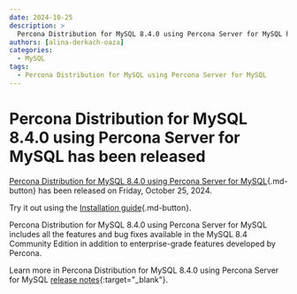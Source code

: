 ```yaml
---
date: 2024-10-25
description: >
  Percona Distribution for MySQL 8.4.0 using Percona Server for MySQL has been released on Friday, October 25, 2024.
authors: [alina-derkach-oaza]
categories:
  - MySQL
tags:
  - Percona Distribution for MySQL using Percona Server for MySQL
---
```


# Percona Distribution for MySQL 8.4.0 using Percona Server for MySQL has been released

<!-- more -->

[Percona Distribution for MySQL 8.4.0 using Percona Server for MySQL](https://docs.percona.com/percona-distribution-for-mysql/8.4/index.html){.md-button} has been released on Friday, October 25, 2024.

Try it out using the [Installation guide](https://docs.percona.com/percona-distribution-for-mysql/8.4/installing.html){.md-button}.

Percona Distribution for MySQL 8.4.0 using Percona Server for MySQL includes all the features and bug fixes available in the MySQL 8.4 Community Edition in addition to enterprise-grade features developed by Percona. 

Learn more in Percona Distribution for MySQL 8.4.0 using Percona Server for MySQL [release notes](https://docs.percona.com/percona-distribution-for-mysql/8.4/release-notes-ps-8.4.html){:target="_blank"}.


